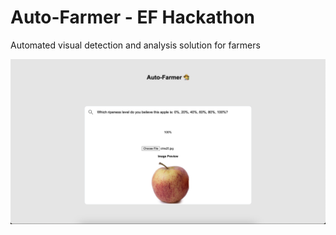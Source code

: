 # Auto-Farmer - EF Hackathon

Automated visual detection and analysis solution for farmers 

![My Image](images/AutoFarmer_Demo.png)
